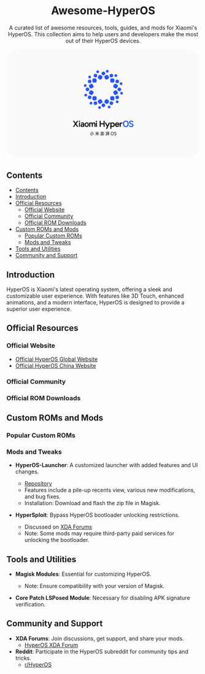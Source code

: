 <h1 align="center">Awesome-HyperOS</h1>

<p align="center">A curated list of awesome resources, tools, guides, and mods for Xiaomi's HyperOS. This collection aims to help users and developers make the most out of their HyperOS devices.</p>

![HyperOS Logo](/XiaomiHyperOS.png)

## Contents

- [Contents](#contents)
- [Introduction](#introduction)
- [Official Resources](#official-resources)
  - [Official Website](#official-website)
  - [Official Community](#official-community)
  - [Official ROM Downloads](#official-rom-downloads)
- [Custom ROMs and Mods](#custom-roms-and-mods)
  - [Popular Custom ROMs](#popular-custom-roms)
  - [Mods and Tweaks](#mods-and-tweaks)
- [Tools and Utilities](#tools-and-utilities)
- [Community and Support](#community-and-support)

## Introduction

HyperOS is Xiaomi's latest operating system, offering a sleek and customizable user experience. With features like 3D Touch, enhanced animations, and a modern interface, HyperOS is designed to provide a superior user experience.

## Official Resources

### Official Website

- [Official HyperOS Global Website ](https://www.mi.com/global/hyperos)
- [Official HyperOS China Website ](https://hyperos.mi.com)

### Official Community

### Official ROM Downloads

## Custom ROMs and Mods

### Popular Custom ROMs

### Mods and Tweaks

- **HyperOS-Launcher**: A customized launcher with added features and UI changes.

  - [Repository](https://github.com/Mods-Center/HyperOS-Launcher)
  - Features include a pile-up recents view, various new modifications, and bug fixes.
  - Installation: Download and flash the zip file in Magisk.

- **HyperSploit**: Bypass HyperOS bootloader unlocking restrictions.
  - Discussed on [XDA Forums](https://xdaforums.com/t/hypersploit-bypass-hyperos-bootloader-unlocking-restrictions)
  - Note: Some mods may require third-party paid services for unlocking the bootloader.

## Tools and Utilities

- **Magisk Modules**: Essential for customizing HyperOS.

  - Note: Ensure compatibility with your version of Magisk.

- **Core Patch LSPosed Module**: Necessary for disabling APK signature verification.

## Community and Support

- **XDA Forums**: Join discussions, get support, and share your mods.
  - [HyperOS XDA Forum](https://xdaforums.com/hyperos)
- **Reddit**: Participate in the HyperOS subreddit for community tips and tricks.
  - [r/HyperOS](https://www.reddit.com/r/HyperOS)
